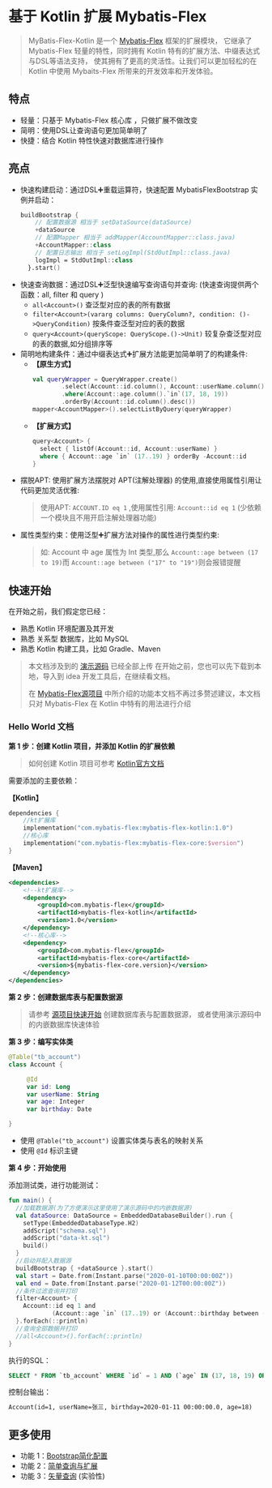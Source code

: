 # 基于 Kotlin 扩展 Mybatis-Flex

> MyBatis-Flex-Kotlin 是一个 [Mybatis-Flex](https://mybatis-flex.com) 框架的扩展模块，
> 它继承了 Mybatis-Flex 轻量的特性，同时拥有 Kotlin 特有的扩展方法、中缀表达式与DSL等语法支持，
> 使其拥有了更高的灵活性。让我们可以更加轻松的在 Kotlin 中使用 Mybaits-Flex 所带来的开发效率和开发体验。

## 特点

- 轻量：只基于 Mybatis-Flex 核心库 ，只做扩展不做改变
- 简明：使用DSL让查询语句更加简单明了
- 快捷：结合 Kotlin 特性快速对数据库进行操作

## 亮点

- 快速构建启动：通过DSL➕重载运算符，快速配置 MybatisFlexBootstrap 实例并启动：
    ```kotlin
    buildBootstrap {
        // 配置数据源 相当于 setDataSource(dataSource)
        +dataSource
        // 配置Mapper 相当于 addMapper(AccountMapper::class.java)
        +AccountMapper::class
        // 配置日志输出 相当于 setLogImpl(StdOutImpl::class.java)
        logImpl = StdOutImpl::class
      }.start()
    ```
- 快速查询数据：通过DSL➕泛型快速编写查询语句并查询:  (快速查询提供两个函数：all, filter 和 query )
  - `all<Account>()` 查泛型对应的表的所有数据
  - `filter<Account>(vararg columns: QueryColumn?, condition: ()->QueryCondition)` 按条件查泛型对应的表的数据
  - `query<Account>(queryScope: QueryScope.()->Unit)` 较复杂查泛型对应的表的数据,如分组排序等
- 简明地构建条件：通过中缀表达式➕扩展方法能更加简单明了的构建条件:
  * **【原生方式】**
    ```kotlin
    val queryWrapper = QueryWrapper.create()
            .select(Account::id.column(), Account::userName.column())
            .where(Account::age.column().`in`(17, 18, 19))
            .orderBy(Account::id.column().desc())
    mapper<AccountMapper>().selectListByQuery(queryWrapper)
    ```
  * **【扩展方式】**
    ```kotlin
    query<Account> {
      select { listOf(Account::id, Account::userName) }
      where { Account::age `in` (17..19) } orderBy -Account::id
    }
    ```
- 摆脱APT: 使用扩展方法摆脱对 APT(注解处理器) 的使用,直接使用属性引用让代码更加灵活优雅:
  >  使用APT: `ACCOUNT.ID eq 1` ,使用属性引用: `Account::id eq 1`
  >  (少依赖一个模块且不用开启注解处理器功能)
- 属性类型约束：使用泛型➕扩展方法对操作的属性进行类型约束:
  > 如: Account 中 age 属性为 Int 类型,那么 `Account::age between (17 to 19)`而 `Account::age between ("17" to "19")`则会报错提醒

## 快速开始

在开始之前，我们假定您已经：

- 熟悉 Kotlin 环境配置及其开发
- 熟悉 关系型 数据库，比如 MySQL
- 熟悉 Kotlin 构建工具，比如 Gradle、Maven

> 本文档涉及到的 [演示源码](https://gitee.com/mybatis-flex/mybatis-flex-kotlin/tree/main/src/test/kotlin/com/mybatisflex/kotlin/test) 已经全部上传
> 在开始之前，您也可以先下载到本地，导入到 idea 开发工具后，在继续看文档。
>
> 在 [Mybatis-Flex源项目](https://mybatis-flex.com) 中所介绍的功能本文档不再过多赘述建议，本文档只对 Mybatis-Flex 在 Kotlin 中特有的用法进行介绍

### Hello World 文档

**第 1 步：创建 Kotlin 项目，并添加 Kotlin 的扩展依赖**

>如何创建 Kotlin 项目可参考 [Kotlin官方文档](https://www.kotlincn.net/docs/tutorials/jvm-get-started.html)

需要添加的主要依赖：

**【Kotlin】**
```kotlin
dependencies {
    //kt扩展库
    implementation("com.mybatis-flex:mybatis-flex-kotlin:1.0")
    //核心库
    implementation("com.mybatis-flex:mybatis-flex-core:$version")
}
```

**【Maven】**

```xml
<dependencies>
    <!--kt扩展库-->
    <dependency>
        <groupId>com.mybatis-flex</groupId>
        <artifactId>mybatis-flex-kotlin</artifactId>
        <version>1.0</version>
    </dependency>
    <!--核心库-->
    <dependency>
        <groupId>com.mybatis-flex</groupId>
        <artifactId>mybatis-flex-core</artifactId>
        <version>${mybatis-flex-core.version}</version>
    </dependency>
</dependencies>
```

**第 2 步：创建数据库表与配置数据源**

> 请参考 [源项目快速开始](https://mybatis-flex.com/zh/intro/getting-started.html) 创建数据库表与配置数据源，
> 或者使用演示源码中的内嵌数据库快速体验

**第 3 步：编写实体类**

```kotlin
@Table("tb_account")
class Account {

     @Id
     var id: Long
     var userName: String
     var age: Integer
     var birthday: Date

}
```

- 使用 `@Table("tb_account")` 设置实体类与表名的映射关系
- 使用 `@Id` 标识主键

**第 4 步：开始使用**

添加测试类，进行功能测试：

```kotlin
fun main() {
  //加载数据源(为了方便演示这里使用了演示源码中的内嵌数据源)
  val dataSource: DataSource = EmbeddedDatabaseBuilder().run {
    setType(EmbeddedDatabaseType.H2)
    addScript("schema.sql")
    addScript("data-kt.sql")
    build()
  }
  //启动并配入数据源
  buildBootstrap { +dataSource }.start()
  val start = Date.from(Instant.parse("2020-01-10T00:00:00Z"))
  val end = Date.from(Instant.parse("2020-01-12T00:00:00Z"))
  //条件过滤查询并打印
  filter<Account> {
    Account::id eq 1 and
            (Account::age `in` (17..19) or (Account::birthday between (start to end)))
  }.forEach(::println)
  //查询全部数据并打印
  //all<Account>().forEach(::println)
}
```
执行的SQL：
```sql
SELECT * FROM `tb_account` WHERE `id` = 1 AND (`age` IN (17, 18, 19) OR `birthday` BETWEEN  '2020-01-10 08:00:00' AND '2020-01-12 08:00:00' )
```
控制台输出：

```txt
Account(id=1, userName=张三, birthday=2020-01-11 00:00:00.0, age=18)
```

## 更多使用

- 功能 1：[Bootstrap简化配置](docs/bootstrapExt.md)
- 功能 2：[简单查询与扩展]()
- 功能 3：[矢量查询](docs/vecSimple.md) (实验性)

[comment]: <> (###### TODO ...)

